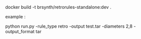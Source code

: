 docker build -t brsynth/retrorules-standalone:dev .


example :

python run.py -rule_type retro -output test.tar -diameters 2,8 -output_format tar
